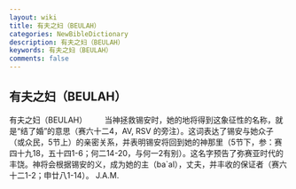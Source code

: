```yaml
---
layout: wiki
title: 有夫之妇（BEULAH）
categories: NewBibleDictionary
description: 有夫之妇（BEULAH）
keywords: 有夫之妇（BEULAH）
comments: false
---
```


## 有夫之妇（BEULAH）



有夫之妇（BEULAH）
　　当神拯救锡安时，她的地将得到这象征性的名称，就是“结了婚”的意思（赛六十二4，AV, RSV 的旁注）。这词表达了锡安与她众子（或众民，5节上）的亲密关系，并表明锡安将回到她的神那里（5节下，参：赛四十九18，五十四1-6；何二14-20，与何一2有别）。这名字预告了弥赛亚时代的丰饶。神将会根据锡安的义，成为她的主（ba`al），丈夫，并丰收的保证者（赛六十二1-2；申廿八1-14）。
J.A.M.



